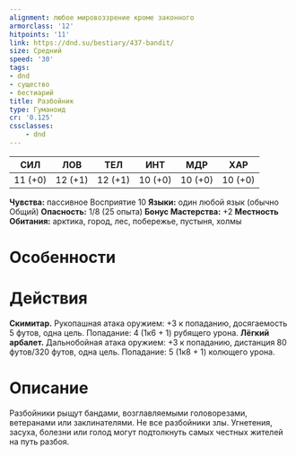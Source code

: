 ```yaml
---
alignment: любое мировоззрение кроме законного
armorclass: '12'
hitpoints: '11'
link: https://dnd.su/bestiary/437-bandit/
size: Средний
speed: '30'
tags:
- dnd
- существо
- бестиарий
title: Разбойник
type: Гуманоид
cr: '0.125'
cssclasses:
    - dnd
---
```



| СИЛ | ЛОВ | ТЕЛ | ИНТ | МДР | ХАР |
|---|---|---|---|---|---|
| 11 (+0) | 12 (+1) | 12 (+1) | 10 (+0) | 10 (+0) | 10 (+0) |
**Чувства:** пассивное Восприятие 10
**Языки:** один любой язык (обычно Общий)
**Опасность:** 1/8 (25 опыта)
**Бонус Мастерства:** +2
**Местность Обитания:** арктика, город, лес, побережье, пустыня, холмы


# Особенности


# Действия
**Скимитар.** Рукопашная атака оружием: +3 к попаданию, досягаемость 5 футов, одна цель. Попадание: 4 (1к6 + 1) рубящего урона.
**Лёгкий арбалет.** Дальнобойная атака оружием: +3 к попаданию, дистанция 80 футов/320 футов, одна цель. Попадание: 5 (1к8 + 1) колющего урона.


# Описание
Разбойники рыщут бандами, возглавляемыми головорезами, ветеранами или заклинателями. Не все разбойники злы. Угнетения, засуха, болезни или голод могут подтолкнуть самых честных жителей на путь разбоя.